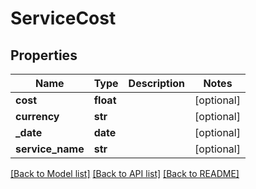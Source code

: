# ServiceCost

## Properties
Name | Type | Description | Notes
------------ | ------------- | ------------- | -------------
**cost** | **float** |  | [optional] 
**currency** | **str** |  | [optional] 
**_date** | **date** |  | [optional] 
**service_name** | **str** |  | [optional] 

[[Back to Model list]](../README.md#documentation-for-models) [[Back to API list]](../README.md#documentation-for-api-endpoints) [[Back to README]](../README.md)


